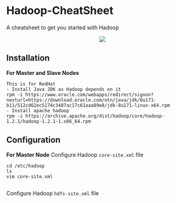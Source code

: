 # Hadoop-CheatSheet

A cheatsheet to get you started with Hadoop
<p align="center">
<img src="https://miro.medium.com/max/1050/1*H4_yv5YskknPaJ4lWJpzXA.png">
</p>
  
## Installation 
**For Master and Slave Nodes** 
```
This is for RedHat
- Install Java JDK as Hadoop depends on it
rpm -i https://www.oracle.com/webapps/redirect/signon?nexturl=https://download.oracle.com/otn/java/jdk/8u171-b11/512cd62ec5174c3487ac17c61aaa89e8/jdk-8u171-linux-x64.rpm
- Install apache hadoop
rpm -i https://archive.apache.org/dist/hadoop/core/hadoop-1.2.1/hadoop-1.2.1-1.x86_64.rpm
```
## Configuration
**For Master Node** 
Configure Hadoop ```core-site.xml``` file
```
cd /etc/hadoop
ls 
vim core-site.xml


```
Configure Hadoop ```hdfs-site.xml``` file

